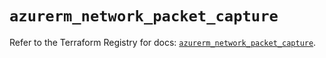 # `azurerm_network_packet_capture`

Refer to the Terraform Registry for docs: [`azurerm_network_packet_capture`](https://registry.terraform.io/providers/hashicorp/azurerm/2.99.0/docs/resources/network_packet_capture).

